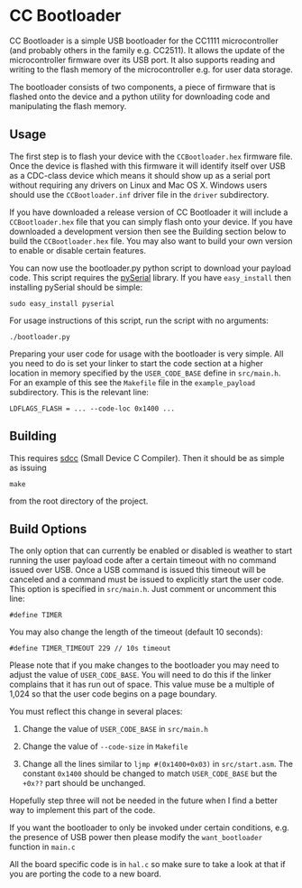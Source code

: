 CC Bootloader
=============

CC Bootloader is a simple USB bootloader for the CC1111 microcontroller (and
probably others in the family e.g. CC2511). It allows the update of the 
microcontroller firmware over its USB port. It also supports reading and
writing to the flash memory of the microcontroller e.g. for user data storage.

The bootloader consists of two components, a piece of firmware that is flashed
onto the device and a python utility for downloading code and manipulating the
flash memory.

Usage
-----

The first step is to flash your device with the `CCBootloader.hex` firmware
file. Once the device is flashed with this firmware it will identify itself
over USB as a CDC-class device which means it should show up as a serial port
without requiring any drivers on Linux and Mac OS X. Windows users should use
the `CCBootloader.inf` driver file in the `driver` subdirectory.

If you have downloaded a release version of CC Bootloader it will include a
`CCBootloader.hex` file that you can simply flash onto your device. If you
have downloaded a development version then see the Building section below to
build the `CCBootloader.hex` file. You may also want to build your own version
to enable or disable certain features.

You can now use the bootloader.py python script to download your payload code.
This script requires the [pySerial](http://pyserial.sourceforge.net/) library.
If you have `easy_install` then installing pySerial should be simple:

`sudo easy_install pyserial`

For usage instructions of this script, run the script with no arguments:

`./bootloader.py`

Preparing your user code for usage with the bootloader is very simple. All you
need to do is set your linker to start the code section at a higher location
in memory specified by the `USER_CODE_BASE` define in `src/main.h`. For an
example of this see the `Makefile` file in the `example_payload` subdirectory.
This is the relevant line:

`LDFLAGS_FLASH = ... --code-loc 0x1400 ...`

Building
--------

This requires [sdcc](http://sdcc.sourceforge.net/) (Small Device C Compiler).
Then it should be as simple as issuing

`make`

from the root directory of the project.

Build Options
-------------

The only option that can currently be enabled or disabled is weather to start
running the user payload code after a certain timeout with no command issued 
over USB. Once a USB command is issued this timeout will be canceled and a
command must be issued to explicitly start the user code. This option is 
specified in `src/main.h`. Just comment or uncomment this line:

`#define TIMER`

You may also change the length of the timeout (default 10 seconds):

`#define TIMER_TIMEOUT 229 // 10s timeout`

Please note that if you make changes to the bootloader you may need to adjust
the value of `USER_CODE_BASE`. You will need to do this if the linker
complains that it has run out of space. This value muse be a multiple of 1,024
so that the user code begins on a page boundary.

You must reflect this change in several places:

1. Change the value of `USER_CODE_BASE` in `src/main.h`

2. Change the value of `--code-size` in `Makefile`

3. Change all the lines similar to `ljmp #(0x1400+0x03)` in `src/start.asm`.
	 The constant `0x1400` should be changed to match `USER_CODE_BASE` but the
	 `+0x??` part should be unchanged.

Hopefully step three will not be needed in the future when I find a better
way to implement this part of the code.

If you want the bootloader to only be invoked under certain conditions, e.g.
the presence of USB power then please modify the `want_bootloader` function
in `main.c`

All the board specific code is in `hal.c` so make sure to take a look at that
if you are porting the code to a new board.




